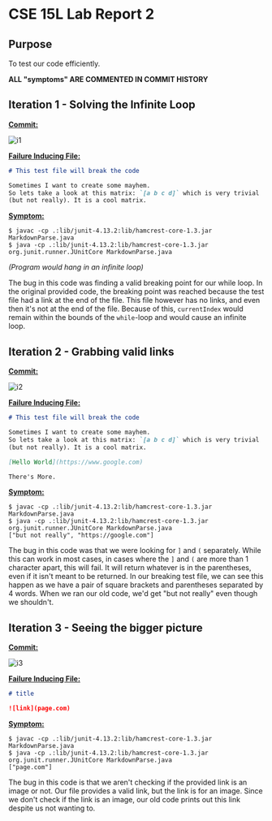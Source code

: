 # CSE 15L Lab Report 2

## Purpose
To test our code efficiently.

**ALL "symptoms" ARE COMMENTED IN COMMIT HISTORY**

## Iteration 1 - Solving the Infinite Loop

[**Commit:**](https://github.com/anishg24/markdown-parse/commit/16d6850ce86eaa9b114852f2e7d49276ab901896)

![i1](https://anishg24.github.io/cse15l-lab-reports/assets/sc-2-1.png)

[**Failure Inducing File:**](https://github.com/anishg24/markdown-parse/blob/960724abcafe7b915051b8a361d02ff4e514bf87/breaking-test-file.md)
```markdown
# This test file will break the code

Sometimes I want to create some mayhem.
So lets take a look at this matrix: `[a b c d]` which is very trivial
(but not really). It is a cool matrix.
```
[**Symptom:**](https://github.com/anishg24/markdown-parse/commit/16d6850ce86eaa9b114852f2e7d49276ab901896#commitcomment-64745789)
```
$ javac -cp .:lib/junit-4.13.2:lib/hamcrest-core-1.3.jar MarkdownParse.java
$ java -cp .:lib/junit-4.13.2:lib/hamcrest-core-1.3.jar org.junit.runner.JUnitCore MarkdownParse.java

```
*(Program would hang in an infinite loop)*

The bug in this code was finding a valid breaking point for our while loop. In
the original provided code, the breaking point was reached because the test file
had a link at the end of the file. This file however has no links, and even then
it's not at the end of the file. Because of this, `currentIndex` would remain
within the bounds of the `while`-loop and would cause an infinite loop.

## Iteration 2 - Grabbing valid links

[**Commit:**](https://github.com/anishg24/markdown-parse/commit/077333c995f5811d17ec11903d32fb01c45f9906)

![i2](https://anishg24.github.io/cse15l-lab-reports/assets/sc-2-2.png)


[**Failure Inducing File:**](https://github.com/anishg24/markdown-parse/blob/077333c995f5811d17ec11903d32fb01c45f9906/breaking-test-file.md)
```markdown
# This test file will break the code

Sometimes I want to create some mayhem.
So lets take a look at this matrix: `[a b c d]` which is very trivial
(but not really). It is a cool matrix.

[Hello World](https://www.google.com)

There's More.
```

[**Symptom:**](https://github.com/anishg24/markdown-parse/commit/077333c995f5811d17ec11903d32fb01c45f9906#commitcomment-64746192)
```
$ javac -cp .:lib/junit-4.13.2:lib/hamcrest-core-1.3.jar MarkdownParse.java
$ java -cp .:lib/junit-4.13.2:lib/hamcrest-core-1.3.jar org.junit.runner.JUnitCore MarkdownParse.java
["but not really", "https://google.com"]
```

The bug in this code was that we were looking for `]` and `(` separately. While this can work in most cases, in cases where the `]` and `(` are more than 1 character apart, this will fail. It will return whatever is in the parentheses, even if it isn't meant to be returned. In our breaking test file, we can see this happen as we have a pair of square brackets and parentheses separated by 4 words. When we ran our old code, we'd get "but not really" even though we shouldn't.

## Iteration 3 - Seeing the bigger picture

[**Commit:**](https://github.com/anishg24/markdown-parse/commit/503b22f51cd69232ba55153130f10a58dfe08934)

![i3](https://anishg24.github.io/cse15l-lab-reports/assets/sc-2-3.png)

[**Failure Inducing File:**](https://github.com/anishg24/markdown-parse/blob/main/src/test/resources/markdown/test-file-7.md)
```markdown
# title

![link](page.com)
```

[**Symptom:**](https://github.com/anishg24/markdown-parse/commit/503b22f51cd69232ba55153130f10a58dfe08934#commitcomment-64746622)
```
$ javac -cp .:lib/junit-4.13.2:lib/hamcrest-core-1.3.jar MarkdownParse.java
$ java -cp .:lib/junit-4.13.2:lib/hamcrest-core-1.3.jar org.junit.runner.JUnitCore MarkdownParse.java
["page.com"]
```

The bug in this code is that we aren't checking if the provided link is an image or not. Our file provides a valid link, but the link is for an image. Since we don't check if the link is an image, our old code prints out this link despite us not wanting to.
